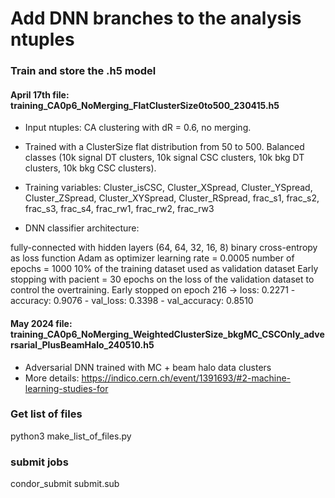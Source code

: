 # Add DNN branches to the analysis ntuples

### Train and store the .h5 model

#### April 17th file: training_CA0p6_NoMerging_FlatClusterSize0to500_230415.h5

- Input ntuples: CA clustering with dR = 0.6, no merging. 

- Trained with a ClusterSize flat distribution from 50 to 500. Balanced classes (10k signal DT clusters, 10k signal CSC clusters, 10k bkg DT clusters, 10k bkg CSC clusters).

- Training variables: Cluster_isCSC, Cluster_XSpread, Cluster_YSpread, Cluster_ZSpread, Cluster_XYSpread, Cluster_RSpread, frac_s1, frac_s2, frac_s3, frac_s4, frac_rw1, frac_rw2, frac_rw3

- DNN classifier architecture: 

fully-connected with hidden layers (64, 64, 32, 16, 8)
binary cross-entropy as loss function
Adam as optimizer 
learning rate = 0.0005
number of epochs = 1000 
10% of the training dataset used as validation dataset
Early stopping with pacient = 30 epochs on the loss of the validation dataset to control the overtraining. Early stopped on epoch 216 -> loss: 0.2271 - accuracy: 0.9076 - val_loss: 0.3398 - val_accuracy: 0.8510

#### May 2024 file: training_CA0p6_NoMerging_WeightedClusterSize_bkgMC_CSCOnly_adversarial_PlusBeamHalo_240510.h5

- Adversarial DNN trained with MC + beam halo data clusters
- More details: https://indico.cern.ch/event/1391693/#2-machine-learning-studies-for

### Get list of files

python3 make_list_of_files.py

### submit jobs

condor_submit submit.sub


